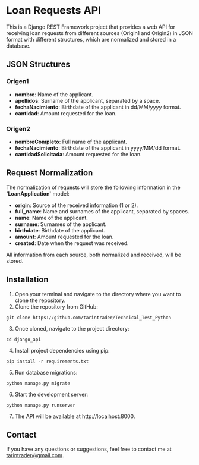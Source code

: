 # Loan Requests API
This is a Django REST Framework project that provides a web API for receiving loan requests from different sources (Origin1 and Origin2) in JSON format with different structures, which are normalized and stored in a database.

## JSON Structures
### Origen1
- **nombre**: Name of the applicant.
- **apellidos**: Surname of the applicant, separated by a space.
- **fechaNacimiento**: Birthdate of the applicant in dd/MM/yyyy format.
- **cantidad**: Amount requested for the loan.
### Origen2
- **nombreCompleto**: Full name of the applicant.
- **fechaNacimiento**: Birthdate of the applicant in yyyy/MM/dd format.
- **cantidadSolicitada**: Amount requested for the loan.

## Request Normalization
The normalization of requests will store the following information in the **'LoanApplication'** model:

- **origin**: Source of the received information (1 or 2).
- **full_name**: Name and surnames of the applicant, separated by spaces.
- **name**: Name of the applicant.
- **surname**: Surnames of the applicant.
- **birthdate**: Birthdate of the applicant.
- **amount**: Amount requested for the loan.
- **created**: Date when the request was received.

All information from each source, both normalized and received, will be stored.


## Installation 

1. Open your terminal and navigate to the directory where you want to clone the repository.
2. Clone the repository from GitHub:
~~~ 
git clone https://github.com/tarintrader/Technical_Test_Python
~~~
3. Once cloned, navigate to the project directory:
~~~ 
cd django_api 
~~~
4. Install project dependencies using pip:
~~~ 
pip install -r requirements.txt
~~~
5. Run database migrations:
~~~ 
python manage.py migrate
~~~
6. Start the development server:
~~~ 
python manage.py runserver
~~~
7. The API will be available at http://localhost:8000.

## Contact

If you have any questions or suggestions, feel free to contact me at [tarintrader@gmail.com](tarintrader@gmail.com).